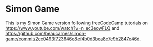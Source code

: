 # Simon Game

This is my Simon Game version following freeCodeCamp tutorials on https://www.youtube.com/watch?v=n_ec3eowFLQ and https://github.com/beaucarnes/simon-game/commit/2cc0493f723646e8ef4b0d3bea8c7e9b2847e46d.